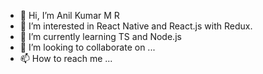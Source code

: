 - 👋 Hi, I’m Anil Kumar M R
- 👀 I’m interested in React Native and React.js with Redux.
- 🌱 I’m currently learning TS and Node.js
- 💞️ I’m looking to collaborate on ...
- 📫 How to reach me ...

<!---
anil1505/anil1505 is a ✨ special ✨ repository because its `README.md` (this file) appears on your GitHub profile.
You can click the Preview link to take a look at your changes.
--->

